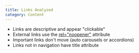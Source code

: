 ```yaml
---
title: Links Analyzed
category: Content
---
```

- Links are descriptive and appear "clickable"
- External links use the [rel="noopener"](https://developers.google.com/web/tools/lighthouse/audits/noopener) attribute
- Important links don't move (auto carousels or accordions)
- Links not in navigation have title attribute
